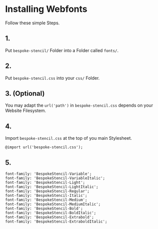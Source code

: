 # Installing Webfonts
Follow these simple Steps.

## 1.
Put `bespoke-stencil/` Folder into a Folder called `fonts/`.

## 2.
Put `bespoke-stencil.css` into your `css/` Folder.

## 3. (Optional)
You may adapt the `url('path')` in `bespoke-stencil.css` depends on your Website Filesystem.

## 4.
Import `bespoke-stencil.css` at the top of you main Stylesheet.

```
@import url('bespoke-stencil.css');
```

## 5.


```
font-family: 'BespokeStencil-Variable';
font-family: 'BespokeStencil-VariableItalic';
font-family: 'BespokeStencil-Light';
font-family: 'BespokeStencil-LightItalic';
font-family: 'BespokeStencil-Regular';
font-family: 'BespokeStencil-Italic';
font-family: 'BespokeStencil-Medium';
font-family: 'BespokeStencil-MediumItalic';
font-family: 'BespokeStencil-Bold';
font-family: 'BespokeStencil-BoldItalic';
font-family: 'BespokeStencil-Extrabold';
font-family: 'BespokeStencil-ExtraboldItalic';
```

